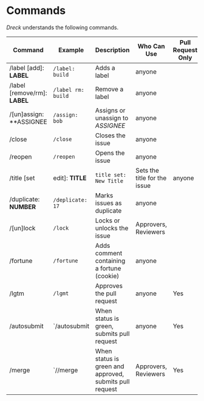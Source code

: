 # Commands

*Dreck* understands the following commands.

| Command | Example | Description | Who Can Use | Pull Request Only |
| --- | --- | --- | --- | --- |
| /label [add]: **LABEL** | `/label: build` | Adds a label | anyone | |
| /label [remove/rm]: **LABEL** | `/label rm: build` | Remove a label | anyone | |
| /[un]assign: **ASSIGNEE | `/assign: bob` | Assigns or unassign to *ASSIGNEE* | anyone | |
| /close | `/close` | Closes the issue | anyone | |
| /reopen | `/reopen` | Opens the issue | anyone | |
| /title [set|edit]: **TITLE** | `title set: New Title` | Sets the title for the issue | anyone | |
| /duplicate: **NUMBER** | `/deplicate: 17` | Marks issues as duplicate | anyone | |
| /[un]lock | `/lock` | Locks or unlocks the issue | Approvers, Reviewers | |
| /fortune | `/fortune` | Adds comment containing a fortune (cookie) |anyone | |
| /lgtm | `/lgmt` | Approves the pull request |anyone | Yes |
| /autosubmit | `/autosubmit | When status is green, submits pull request | anyone | Yes |
| /merge | `//merge | When status is green and approved, submits pull request | Approvers, Reviewers | Yes |
